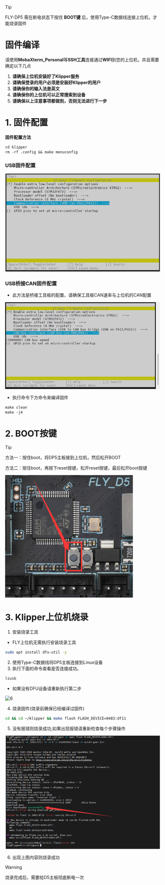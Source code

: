 

> [!TIP]
> FLY-DP5 需在断电状态下按住 **BOOT键** 后，使用Type-C数据线连接上位机，才能烧录固件

# 固件编译

请使用**MobaXterm_Personal**等**SSH工具**连接通过**WIFI**到您的上位机，并且需要确定以下几点

1. **请确保上位机安装好了Klipper服务**
2. **请确保登录的用户必须是安装好Klipper的用户**
3. **请确保你的输入法是英文**
4. **请确保你的上位机可以正常搜索到设备**
5. **请确保以上注意事项都做到，否则无法进行下一步**



# 1. 固件配置

**固件配置方法**

```
cd klipper
rm -rf .config && make menuconfig
```

<!-- tabs:start -->

### ****USB固件配置****

![usb](../../images/boards/fly_d5/usb.png)

### ****USB桥接CAN固件配置****

* 此方法是桥接工具板的配置，请确保工具板CAN速率与上位机的CAN配置

![usb](../../images/boards/fly_d5/can.png)

<!-- tabs:end -->

* 执行命令下方命令来编译固件

```
make clean
make -j4
```


# 2. BOOT按键

>[!TIP]
>
>方法一：按住boot，将DP5主板接到上位机，然后松开BOOT
>
>方法二：按住boot，再按下reset按键，松开reset按键，最后松开boot按键

![boot](../../images/boards/fly_d5/boot.png)


# 3. Klipper上位机烧录

1. 安装烧录工具

* FLY上位机无需执行安装烧录工具

```bash
sudo apt install dfu-util -y
```

2. 使用Type-C数据线将DP5主板连接到Linux设备
3. 执行下面的命令查看是否连接成功。

```bash
lsusb
```

* 如果没有DFU设备请重新执行第二步

![6](../../images/boards/fly_sht36_42/6.png ":no-zooom")

4. 烧录固件(烧录前确保已经编译过固件)

```bash
cd && cd ~/klipper && make flash FLASH_DEVICE=0483:df11
```

5. 没有报错则烧录成功,如果出现报错请重新检查每个步骤操作

![7](../../images/boards/fly_super8_pro/dfu.png ":no-zooom")

6. 出现上图内容则烧录成功

>[!Warning]
>
>烧录完成后，需要给D5主板彻底断电一次
